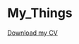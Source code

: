 # My_Things

[Download my CV](https://github.com/<your-username>/<repo-name>/raw/main/CV_Endre.pdf)
